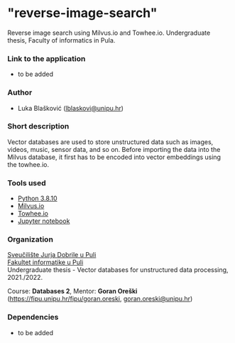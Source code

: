# "reverse-image-search"

Reverse image search using Milvus.io and Towhee.io. Undergraduate thesis, Faculty of informatics in Pula.

### Link to the application

- to be added

### Author

-   Luka Blašković (lblaskovi@unipu.hr)

### Short description
Vector databases are used to store unstructured data such as images, videos, music, sensor data, and so on. Before importing the data into the Milvus database, it first has to be encoded into vector embeddings using the towhee.io. 

### Tools used
- [Python 3.8.10](https://www.python.org/downloads/release/python-3810/)
- [Milvus.io](https://milvus.io/)
- [Towhee.io](https://towhee.io/)
- [Jupyter notebook](https://jupyter.org/)

### Organization

[Sveučilište Jurja Dobrile u Puli](http://www.unipu.hr/)  
[Fakultet informatike u Puli](https://fipu.unipu.hr/)  
Undergraduate thesis - Vector databases for unstructured data processing, 2021./2022.

Course: **Databases 2**,
Mentor: **Goran Oreški** (https://fipu.unipu.hr/fipu/goran.oreski, goran.oreski@unipu.hr)

### Dependencies

- to be added
